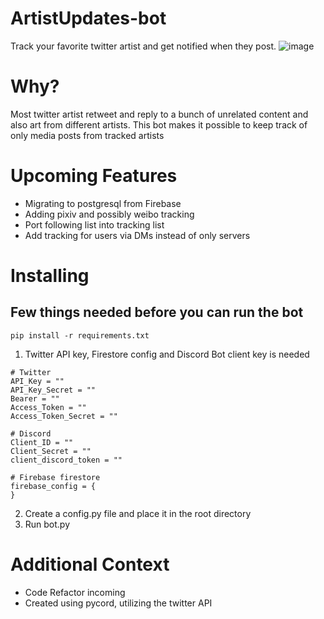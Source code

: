 # ArtistUpdates-bot
Track your favorite twitter artist and get notified when they post.
![image](https://user-images.githubusercontent.com/94023052/233753404-8a4ddc9e-b5f6-49f1-89d2-bb69a1a26524.png)


# Why?
Most twitter artist retweet and reply to a bunch of unrelated content and also art from different artists. This bot makes it possible to keep track of only media posts from tracked artists


# Upcoming Features
- Migrating to postgresql from Firebase 
- Adding pixiv and possibly weibo tracking 
- Port following list into tracking list
- Add tracking for users via DMs instead of only servers


# Installing
## Few things needed before you can run the bot
```
pip install -r requirements.txt
```

1. Twitter API key, Firestore config and Discord Bot client key is needed
```
# Twitter
API_Key = ""
API_Key_Secret = ""
Bearer = ""
Access_Token = ""
Access_Token_Secret = ""

# Discord
Client_ID = ""
Client_Secret = ""
client_discord_token = ""

# Firebase firestore
firebase_config = {
}

```
2. Create a config.py file and place it in the root directory
3. Run bot.py

# Additional Context
- Code Refactor incoming
- Created using pycord, utilizing the twitter API